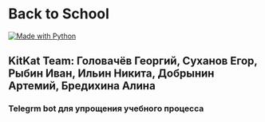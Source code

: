 # Back to School
[![Made with Python](https://img.shields.io/badge/Made%20with-Python-blue?style=flat-square)](https://python.org)
## KitKat Team: Головачёв Георгий, Суханов Егор, Рыбин Иван, Ильин Никита, Добрынин Артемий, Бредихина Алина
### Telegrm bot для упрощения учебного процесса
